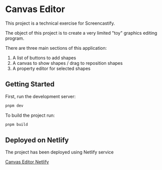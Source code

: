 # Canvas Editor

This project is a technical exercise for Screencastify.

The object of this project is to create a very limited "toy" graphics editing program.

There are three main sections of this application:

1. A list of buttons to add shapes
2. A canvas to show shapes / drag to reposition shapes
3. A property editor for selected shapes

## Getting Started

First, run the development server:

```bash
pnpm dev
```

To build the project run:
```bash
pnpm build
```

## Deployed on Netlify

The project has been deployed using Netlify service

[Canvas Editor Netlify](https://canvas-editor-oriol-colomer.netlify.app/)
